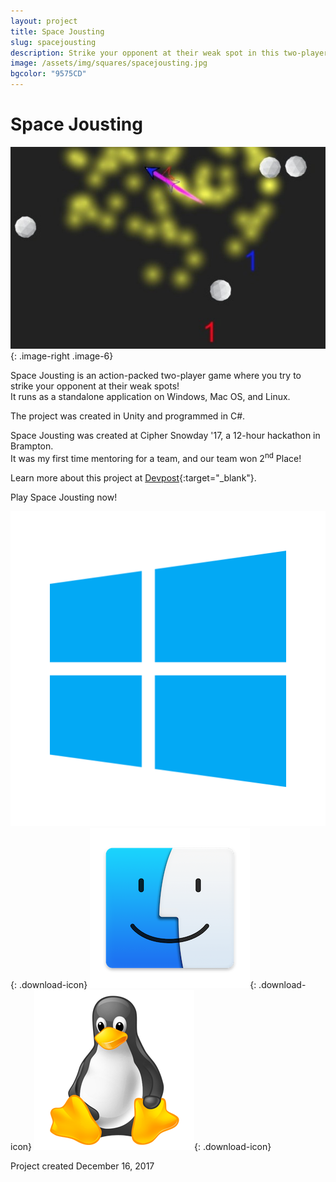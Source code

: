 ```yaml
---
layout: project
title: Space Jousting
slug: spacejousting
description: Strike your opponent at their weak spot in this two-player game!
image: /assets/img/squares/spacejousting.jpg
bgcolor: "9575CD"
---
```


# Space Jousting

![Space Jousting](/assets/img/spacejousting1-min.jpg){: .image-right .image-6}

Space Jousting is an action-packed two-player game where you try to strike your opponent at their weak spots!  
It runs as a standalone application on Windows, Mac OS, and Linux.  

The project was created in Unity and programmed in C#.  

Space Jousting was created at Cipher Snowday '17, a 12-hour hackathon in Brampton.  
It was my first time mentoring for a team, and our team won 2<sup>nd</sup> Place! 


Learn more about this project at [Devpost](https://devpost.com/software/space-jousting){:target="_blank"}.  


Play Space Jousting now!  

[![Space Jousting Windows](/assets/icons/winicon.png)](/assets/downloads/SpaceJousting_win.zip){: .download-icon}
[![Space Jousting Mac](/assets/icons/macicon.png)](/assets/downloads/SpaceJousting_mac.zip){: .download-icon}
[![Space Jousting Linux](/assets/icons/linicon.png)](/assets/downloads/SpaceJousting_linux.zip){: .download-icon}


Project created December 16, 2017